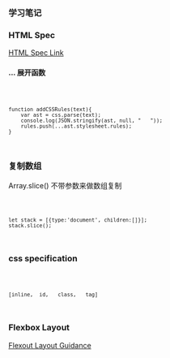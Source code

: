 ### 学习笔记

### HTML Spec 

[HTML Spec Link ](https://html.spec.whatwg.org/multipage/)

#### ... 展开函数

<code>

    function addCSSRules(text){
        var ast = css.parse(text);
        console.log(JSON.stringify(ast, null, "   "));
        rules.push(...ast.stylesheet.rules);
    }

</code>

### 复制数组

Array.slice()  不带参数来做数组复制

<code>

    let stack = [{type:'document', children:[]}];
    stack.slice();

</code>

### css specification

<code>

    [inline,  id,   class,   tag]
 

</code>

### Flexbox Layout

[Flexout Layout Guidance](https://drafts.csswg.org/css-flexbox)
